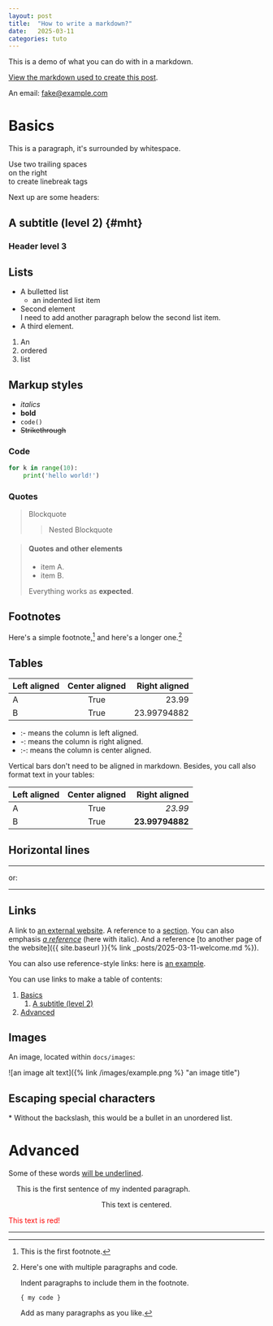 ```yaml
---
layout: post
title:  "How to write a markdown?"
date:   2025-03-11
categories: tuto
---
```

This is a demo of what you can do with in a markdown. 

[View the markdown used to create this post](https://raw.githubusercontent.com/barryclark/www.jekyllnow.com/gh-pages/_posts/2014-6-19-Markdown-Style-Guide.md).

An email: <fake@example.com>

# Basics

This is a paragraph, it's surrounded by whitespace. 

Use two trailing spaces  
on the right  
to create linebreak tags

Next up are some headers:

## A subtitle (level 2) {#mht}

### Header level 3

## Lists

* A bulletted list
  - an indented list item
* Second element  
    I need to add another paragraph below the second list item.
* A third element.

1. An
2. ordered
3. list

## Markup styles

- _italics_
- **bold**
- `code()`
- ~~Strikethrough~~


### Code

```python
for k in range(10):
    print('hello world!')
```

### Quotes

> Blockquote
>> Nested Blockquote

> #### Quotes and other elements
>
> - item A.
> - item B.
>
>  Everything works as **expected**.

## Footnotes

Here's a simple footnote,[^1] and here's a longer one.[^bignote]

[^1]: This is the first footnote.

[^bignote]: Here's one with multiple paragraphs and code.

    Indent paragraphs to include them in the footnote.

    `{ my code }`

    Add as many paragraphs as you like.

## Tables

| Left aligned | Center aligned | Right aligned |
| :----------- | :------------: | ------------: |
| A            | True           | 23.99         |
| B            | True           | 23.99794882   |

* :- means the column is left aligned.
* -: means the column is right aligned.
* :-: means the column is center aligned.

Vertical bars don't need to be aligned in markdown.
Besides, you call also format text in your tables:

| Left aligned | Center aligned | Right aligned |
| :- | :-: | -: |
| A | True | *23.99* |
| B | True | **23.99794882** |

## Horizontal lines
 
----

or:

****

## Links

A link to [an external website](https://iabm2025.sciencesconf.org/).
A reference to a [section](#basics).
You can also emphasis *[a reference](#a-subtitle-level-2)* (here with italic).
And a reference [to another page of the website]({{ site.baseurl }}{% link _posts/2025-03-11-welcome.md %}).

You can also use reference-style links: here is [an example][a label].

[a label]: https://www.markdownguide.org/basic-syntax/#reference-style-links

You can use links to make a table of contents:

1. [Basics](#basics)
    1. [A subtitle (level 2)](#mht)
2. [Advanced](#advanced)

## Images

An image, located within `docs/images`:

![an image alt text]({% link /images/example.png %} "an image title")

## Escaping special characters

\* Without the backslash, this would be a bullet in an unordered list.

# Advanced

Some of these words <ins>will be underlined</ins>.

&nbsp;&nbsp;&nbsp;&nbsp;This is the first sentence of my indented paragraph.

<center>This text is centered.</center>

<font color="red">This text is red!</font>

****
